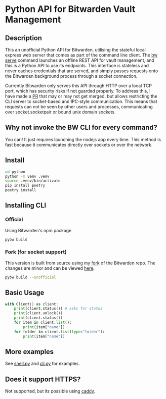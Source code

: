# Python API for Bitwarden Vault Management

## Description

This an unofficial Python API for Bitwarden, utilising the stateful local express web server that comes as part of the command line client. The [bw serve](https://bitwarden.com/help/cli/#serve) command launches an offline REST API for vault management, and this is a Python API to use its endpoints. This interface is stateless and never caches credentials that are served, and simply passes requests onto the Bitwarden background process through a socket connection.

Currently Bitwarden only serves this API through HTTP over a local TCP port, which has security risks if not guarded properly. To address this, I have made a [PR](https://github.com/bitwarden/clients/pull/14262) that may or may not get merged, but allows restricting the CLI server to socket-based and IPC-style communication. This means that requests can not be seen by other users and processes, communicating over socket.socketpair or bound unix domain sockets.

## Why not invoke the BW CLI for every command?

You can! It just requires launching the nodejs app every time. This method is fast because it communicates directly over sockets or over the network.

## Install

```sh
cd python
python -m venv .venv
source .venv/bin/activate
pip install poetry
poetry install
```

## Installing CLI

### Official

Using Bitwarden's npm package.

```sh
pybw build
```

### Fork (for socket support)

This version is built from source using my [fork](https://github.com/Game4Move78/clients/tree/feat/unix-socket-support) of the Bitwarden repo. The changes are minor and can be viewed [here](https://github.com/bitwarden/clients/pull/14262/files).

```sh
pybw build --unofficial
```

## Basic Usage

```python
with Client() as client:
    print(client.status()) # asks for status
    print(client.unlock())
    print(client.status())
    for item in client.list():
        print(item["name"])
    for folder in client.list(type="folder"):
        print(item["name"])
```

## More examples

See [shell.py](https://github.com/Game4Move78/pybw/blob/master/python/src/pybw/shell.py) and [cli.py](https://github.com/Game4Move78/pybw/blob/master/python/src/pybw/cli.py) for examples.

## Does it support HTTPS?

Not supported, but its possible using [caddy](https://github.com/Game4Move78/bw-serve-encrypted).
